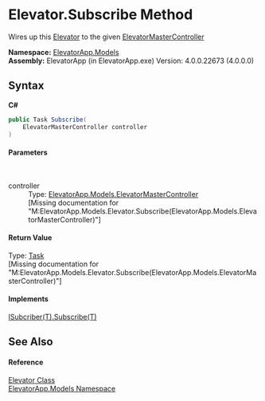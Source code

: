 # Elevator.Subscribe Method 
 

Wires up this <a href="T_ElevatorApp_Models_Elevator">Elevator</a> to the given <a href="T_ElevatorApp_Models_ElevatorMasterController">ElevatorMasterController</a>

**Namespace:**&nbsp;<a href="N_ElevatorApp_Models">ElevatorApp.Models</a><br />**Assembly:**&nbsp;ElevatorApp (in ElevatorApp.exe) Version: 4.0.0.22673 (4.0.0.0)

## Syntax

**C#**<br />
``` C#
public Task Subscribe(
	ElevatorMasterController controller
)
```


#### Parameters
&nbsp;<dl><dt>controller</dt><dd>Type: <a href="T_ElevatorApp_Models_ElevatorMasterController">ElevatorApp.Models.ElevatorMasterController</a><br />\[Missing <param name="controller"/> documentation for "M:ElevatorApp.Models.Elevator.Subscribe(ElevatorApp.Models.ElevatorMasterController)"\]</dd></dl>

#### Return Value
Type: <a href="http://msdn2.microsoft.com/en-us/library/dd235678" target="_blank">Task</a><br />\[Missing <returns> documentation for "M:ElevatorApp.Models.Elevator.Subscribe(ElevatorApp.Models.ElevatorMasterController)"\]

#### Implements
<a href="M_ElevatorApp_Models_Interfaces_ISubcriber_1_Subscribe">ISubcriber(T).Subscribe(T)</a><br />

## See Also


#### Reference
<a href="T_ElevatorApp_Models_Elevator">Elevator Class</a><br /><a href="N_ElevatorApp_Models">ElevatorApp.Models Namespace</a><br />